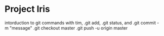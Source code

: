 # Project Iris

intorduction to git commands  with tim, .git add, .git status, and .git commit -m "message"
.git checkout master .git push -u origin master
